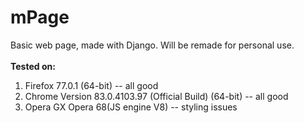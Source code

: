 # mPage
Basic web page, made with Django. Will be remade for personal use.
<br>
<br>
<strong>Tested on:</strong>
<br>
  <ol>
    <li> Firefox 77.0.1 (64-bit) -- all good </li>
    <li> Chrome Version 83.0.4103.97 (Official Build) (64-bit) -- all good </li>
    <li> Opera GX Opera 68(JS engine V8) -- styling issues </li>


